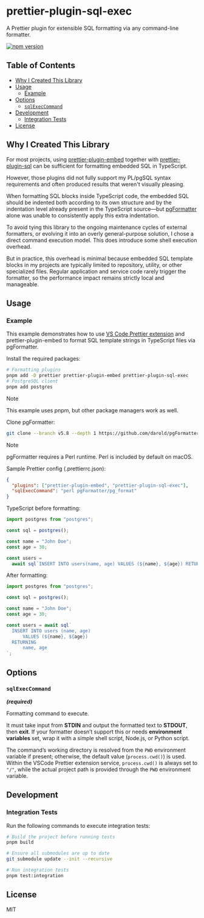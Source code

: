 # prettier-plugin-sql-exec

A Prettier plugin for extensible SQL formatting via any command-line formatter.

[![npm version](https://img.shields.io/npm/v/prettier-plugin-sql-exec)](https://www.npmjs.com/package/prettier-plugin-sql-exec)

## Table of Contents

<!-- toc -->

- [Why I Created This Library](#why-i-created-this-library)
- [Usage](#usage)
  - [Example](#example)
- [Options](#options)
  - [`sqlExecCommand`](#sqlexeccommand)
- [Development](#development)
  - [Integration Tests](#integration-tests)
- [License](#license)

<!-- tocstop -->

## Why I Created This Library

For most projects, using [prettier-plugin-embed](https://www.npmjs.com/package/prettier-plugin-embed) together with [prettier-plugin-sql](https://www.npmjs.com/package/prettier-plugin-sql) can be sufficient for formatting embedded SQL in TypeScript.

However, those plugins did not fully support my PL/pgSQL syntax requirements and often produced results that weren't visually pleasing.

When formatting SQL blocks inside TypeScript code, the embedded SQL should be indented both according to its own structure and by the indentation level already present in the TypeScript source—but [pgFormatter](https://github.com/darold/pgFormatter) alone was unable to consistently apply this extra indentation.

To avoid tying this library to the ongoing maintenance cycles of external formatters, or evolving it into an overly general-purpose solution, I chose a direct command execution model. This does introduce some shell execution overhead.

But in practice, this overhead is minimal because embedded SQL template blocks in my projects are typically limited to repository, utility, or other specialized files. Regular application and service code rarely trigger the formatter, so the performance impact remains strictly local and manageable.

## Usage

### Example

This example demonstrates how to use [VS Code Prettier extension](https://marketplace.visualstudio.com/items?itemName=esbenp.prettier-vscode) and prettier-plugin-embed to format SQL template strings in TypeScript files via pgFormatter.

Install the required packages:

```bash
# Formatting plugins
pnpm add -D prettier prettier-plugin-embed prettier-plugin-sql-exec
# PostgreSQL client
pnpm add postgres
```

> [!NOTE]  
> This example uses pnpm, but other package managers work as well.

Clone pgFormatter:

```bash
git clone --branch v5.8 --depth 1 https://github.com/darold/pgFormatter.git
```

> [!NOTE]  
> pgFormatter requires a Perl runtime.
> Perl is included by default on macOS.

Sample Prettier config (.prettierrc.json):

```json
{
  "plugins": ["prettier-plugin-embed", "prettier-plugin-sql-exec"],
  "sqlExecCommand": "perl pgFormatter/pg_format"
}
```

TypeScript before formatting:

```typescript
import postgres from "postgres";

const sql = postgres();

const name = "John Doe";
const age = 30;

const users =
  await sql`INSERT INTO users(name, age) VALUES (${name}, ${age}) RETURNING name, age`;
```

After formatting:

```typescript
import postgres from "postgres";

const sql = postgres();

const name = "John Doe";
const age = 30;

const users = await sql`
  INSERT INTO users (name, age)
      VALUES (${name}, ${age})
  RETURNING
      name, age
`;
```

## Options

### `sqlExecCommand`

_**(required)**_

Formatting command to execute.

It must take input from **STDIN** and output the formatted text to **STDOUT**, then **exit**.
If your formatter doesn’t support this or needs **environment variables** set, wrap it with a simple shell script, Node.js, or Python script.

The command’s working directory is resolved from the `PWD` environment variable if present; otherwise, the default value (`process.cwd()`) is used.
Within the VSCode Prettier extension service, `process.cwd()` is always set to `"/"`, while the actual project path is provided through the `PWD` environment variable.

## Development

### Integration Tests

Run the following commands to execute integration tests:

```bash
# Build the project before running tests
pnpm build

# Ensure all submodules are up to date
git submodule update --init --recursive

# Run integration tests
pnpm test:integration
```

## License

MIT
